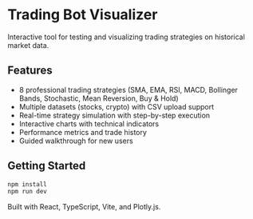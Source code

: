# Trading Bot Visualizer

Interactive tool for testing and visualizing trading strategies on historical market data.

## Features

- 8 professional trading strategies (SMA, EMA, RSI, MACD, Bollinger Bands, Stochastic, Mean Reversion, Buy & Hold)
- Multiple datasets (stocks, crypto) with CSV upload support
- Real-time strategy simulation with step-by-step execution
- Interactive charts with technical indicators
- Performance metrics and trade history
- Guided walkthrough for new users


## Getting Started

```bash
npm install
npm run dev
```

Built with React, TypeScript, Vite, and Plotly.js.
